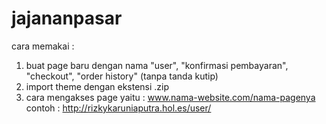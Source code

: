# jajananpasar

cara memakai :
1. buat page baru dengan nama "user", "konfirmasi pembayaran", "checkout", "order history" (tanpa tanda kutip)
2. import theme dengan ekstensi .zip
3. cara mengakses page yaitu : www.nama-website.com/nama-pagenya
  contoh : http://rizkykaruniaputra.hol.es/user/
